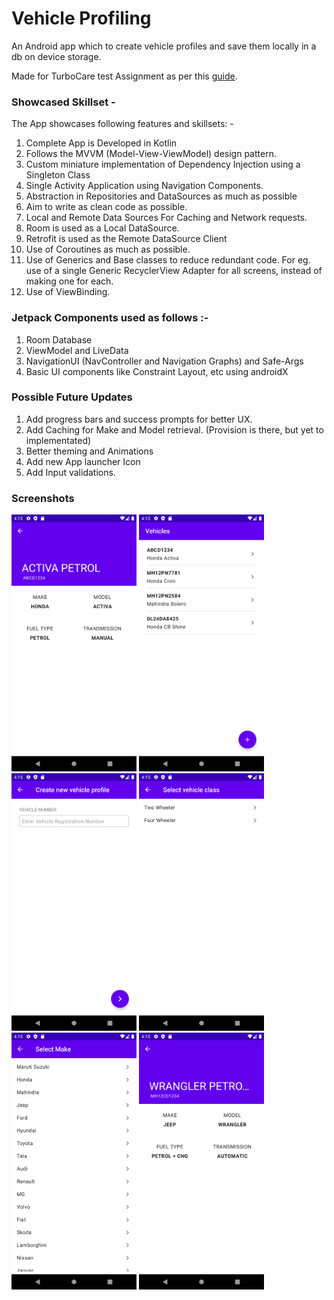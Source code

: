 # Vehicle Profiling
An Android app which to create vehicle profiles and save them locally in a db on device storage.

Made for TurboCare test Assignment as per this [guide](https://docs.google.com/document/d/1-pziB-_kwkbDISvTQgz1Bu1FEDYIVPexeGbha_2x69Q/edit).


### Showcased Skillset - 
The App showcases following features and skillsets: - 

1. Complete App is Developed in Kotlin
2. Follows the MVVM (Model-View-ViewModel) design pattern.
3. Custom miniature implementation of Dependency Injection using a Singleton Class
4. Single Activity Application using Navigation Components.
5. Abstraction in Repositories and DataSources as much as possible
6. Aim to write as clean code as possible.
6. Local and Remote Data Sources For Caching and Network requests.
7. Room is used as a Local DataSource.
8. Retrofit is used as the Remote DataSource Client
9. Use of Coroutines as much as possible.
10. Use of Generics and Base classes to reduce redundant code. For eg. use of a single Generic RecyclerView Adapter for all screens, instead of making one for each.
11. Use of ViewBinding.

### Jetpack Components used as follows :- 
1. Room Database
2. ViewModel and LiveData
3. NavigationUI (NavController and Navigation Graphs) and Safe-Args
4. Basic UI components like Constraint Layout, etc using androidX


### Possible Future Updates
1. Add progress bars and success prompts for better UX.
2. Add Caching for Make and Model retrieval. (Provision is there, but yet to implementated)
3. Better theming and Animations
4. Add new App launcher Icon
5. Add Input validations.


### Screenshots
<img src="docs/screens/1.png" alt="drawing" width="200"/>
<img src="docs/screens/2.png" alt="drawing" width="200"/>
<img src="docs/screens/3.png" alt="drawing" width="200"/>
<img src="docs/screens/4.png" alt="drawing" width="200"/>
<img src="docs/screens/5.png" alt="drawing" width="200"/>
<img src="docs/screens/6.png" alt="drawing" width="200"/>

